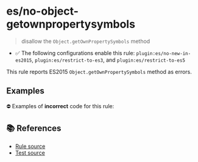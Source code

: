 # es/no-object-getownpropertysymbols
> disallow the `Object.getOwnPropertySymbols` method

- ✅ The following configurations enable this rule: `plugin:es/no-new-in-es2015`, `plugin:es/restrict-to-es3`, and `plugin:es/restrict-to-es5`

This rule reports ES2015 `Object.getOwnPropertySymbols` method as errors.

## Examples

⛔ Examples of **incorrect** code for this rule:

<eslint-playground type="bad" code="/*eslint es/no-object-getownpropertysymbols: error */
const symbols = Object.getOwnPropertySymbols(obj)
" />

## 📚 References

- [Rule source](https://github.com/mysticatea/eslint-plugin-es/blob/v3.0.1/lib/rules/no-object-getownpropertysymbols.js)
- [Test source](https://github.com/mysticatea/eslint-plugin-es/blob/v3.0.1/tests/lib/rules/no-object-getownpropertysymbols.js)
